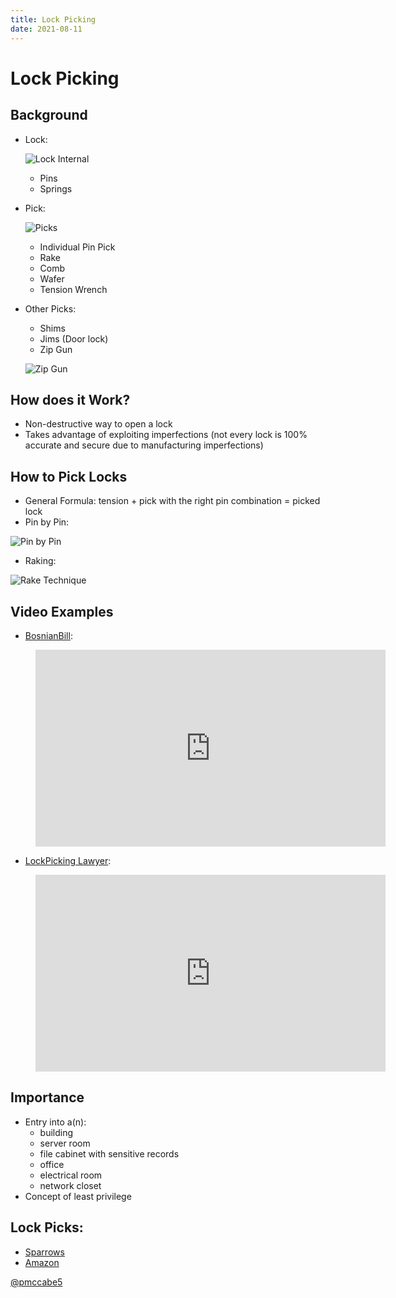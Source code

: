 ```yaml
---
title: Lock Picking
date: 2021-08-11
---
```


# Lock Picking

## Background

- Lock:

    ![Lock Internal](https://github.com/cofcsecurity/cofcsecurity.github.io/blob/master/source/_posts/images/internal-of-lock.jpg?raw=true)

    - Pins
    - Springs
- Pick:

    ![Picks](https://github.com/cofcsecurity/cofcsecurity.github.io/blob/master/source/_posts/images/tuxedo-picks.jpg?raw=true)

    - Individual Pin Pick
    - Rake
    - Comb
    - Wafer
    - Tension Wrench
- Other Picks:
    - Shims
    - Jims (Door lock)
    - Zip Gun

    ![Zip Gun](https://github.com/cofcsecurity/cofcsecurity.github.io/blob/master/source/_posts/images/zip-gun-lockpicking.jpg?raw=true)

## How does it Work?

- Non-destructive way to open a lock
- Takes advantage of exploiting imperfections (not every lock is 100% accurate and secure due to manufacturing imperfections)

## How to Pick Locks

- General Formula: tension + pick with the right pin combination = picked lock
- Pin by Pin:

![Pin by Pin](https://github.com/cofcsecurity/cofcsecurity.github.io/blob/master/source/_posts/images/lock-picking-precision.gif?raw=true)

- Raking:

![Rake Technique](https://github.com/cofcsecurity/cofcsecurity.github.io/blob/master/source/_posts/images/lock-picking-rake.gif?raw=true)

## Video Examples

- [BosnianBill](https://bit.ly/35jWbwc
):

<figure class="video_container">
        <iframe width="560" height="315" src="https://www.youtube.com/embed/Y2KK-uJNbmY" title="YouTube video player" frameborder="0" allow="accelerometer; autoplay; clipboard-write; encrypted-media; gyroscope; picture-in-picture" allowfullscreen></iframe>
    </figure>

- [LockPicking Lawyer](https://bit.ly/38CUzzr):

<figure class="video_container">
        <iframe width="560" height="315" src="https://www.youtube.com/embed/iqsAjzm-qtA" title="YouTube video player" frameborder="0" allow="accelerometer; autoplay; clipboard-write; encrypted-media; gyroscope; picture-in-picture" allowfullscreen></iframe>
    </figure>

## Importance

- Entry into a(n):
    - building
    - server room
    - file cabinet with sensitive records
    - office
    - electrical room
    - network closet
- Concept of least privilege

## Lock Picks:

- [Sparrows](https://www.sparrowslockpicks.com/)
- [Amazon](https://amzn.to/2RTciwS)

[@pmccabe5](https://github.com/pmccabe5)  


